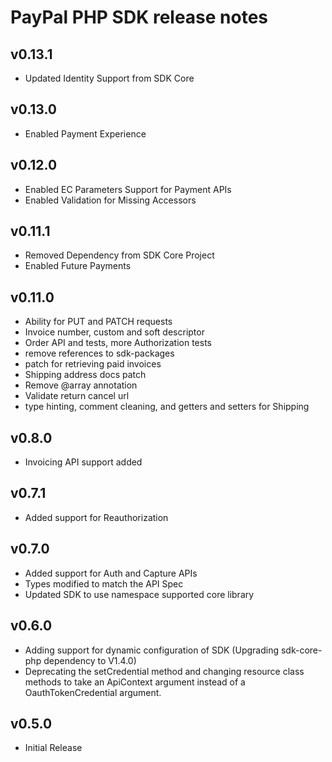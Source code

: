 PayPal PHP SDK release notes
============================

v0.13.1
----
* Updated Identity Support from SDK Core

v0.13.0
----
* Enabled Payment Experience

v0.12.0
----
* Enabled EC Parameters Support for Payment APIs
* Enabled Validation for Missing Accessors

v0.11.1
----
* Removed Dependency from SDK Core Project
* Enabled Future Payments

v0.11.0
----
* Ability for PUT and PATCH requests
* Invoice number, custom and soft descriptor
* Order API and tests, more Authorization tests
* remove references to sdk-packages
* patch for retrieving paid invoices
* Shipping address docs patch
* Remove @array annotation
* Validate return cancel url
* type hinting, comment cleaning, and getters and setters for Shipping

v0.8.0
-----
* Invoicing API support added

v0.7.1
-----
* Added support for Reauthorization

v0.7.0
-----
* Added support for Auth and Capture APIs
* Types modified to match the API Spec
* Updated SDK to use namespace supported core library

v0.6.0
-----
* Adding support for dynamic configuration of SDK (Upgrading sdk-core-php dependency to V1.4.0)
* Deprecating the setCredential method and changing resource class methods to take an ApiContext argument instead of a OauthTokenCredential argument.

v0.5.0
-----
* Initial Release
